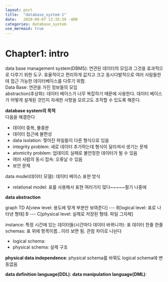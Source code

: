 ```yaml
---
layout: post
title:  "database_system-1"
date:   2020-09-07 13:35:39 -400
categories: database_system
use_mermaid: true
---
```

# Chapter1: intro

data base management system(DBMS): 연관된 데이터의 모임과 그것을 효과적으로 다루기 위한 도구. 효율적이고 편리하게 값지고 크고 동시다발적으로 여러 사람들한테 접근 가능한 데이터베이스를 다루기 위함.   
Data Base: 연관을 가진 정보들의 모임   
abstraction(추상화): 데이터 베이스가 너무 복잡하기 때문에 사용한다. 데이터 베이스가 어떻게 설계된 것인지 자세한 사항을 모르고도 조작할 수 있도록 해준다.   

**database system의 목적**   
다음을 해결한다
- 데이터 중복, 불충분
- 데이터 접근에 불편성
- data isolation: 찢어진 파일들이 다른 형식으로 있음
- integrity problem: 새로 데이터 추가하는데 형식이 달라져서 생기는 문제
- atomicity problem: 업데이트 실패로 불안정한 데이터가 될 수 있음
- 여러 사람의 동시 접속: 오류날 수 있음
- 보안 문제


data model(데이터 모델): 데이터 베이스 표현 방식   
- relational model: 표를 사용해서 표현
여러가지 많다~~~~~필기 나중에   

**data abstraction**   
<div class="mermaid">
    graph TD
        A[view level: 용도에 맞게 부분만 보여준다] --- B[logical level: 표로 나타낸 형태]
        B --- C[physical level: 실제로 저장된 형태. 파일 그자체]
</div>

instance: 특정 시간에 있는 데이터들(시간마다 데이터 바뀌니까): 표 데이터 한줄 한줄
schemas: 표 위에 항목이름...이라 보면 됨. 관점 차이로 나뉜다
- logical schema: 
- physical schema: 실제 구조

**physical data independence**: physical schema를 바꿔도 logical schema에 변동없음   

**data definition language(DDL)**: 
**data manipulation language(DML)**:
